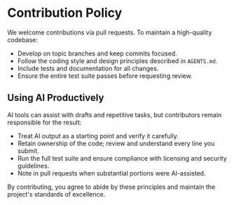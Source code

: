 # Contribution Policy

We welcome contributions via pull requests. To maintain a high-quality codebase:

- Develop on topic branches and keep commits focused.
- Follow the coding style and design principles described in `AGENTS.md`.
- Include tests and documentation for all changes.
- Ensure the entire test suite passes before requesting review.

## Using AI Productively

AI tools can assist with drafts and repetitive tasks, but contributors remain responsible for the result:

- Treat AI output as a starting point and verify it carefully.
- Retain ownership of the code; review and understand every line you submit.
- Run the full test suite and ensure compliance with licensing and security guidelines.
- Note in pull requests when substantial portions were AI-assisted.

By contributing, you agree to abide by these principles and maintain the project's standards of excellence.
